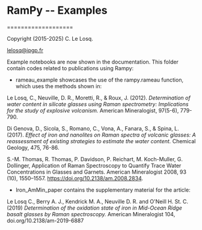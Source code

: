 # RamPy -- Examples
===================

Copyright (2015-2025) C. Le Losq.

lelosq@ipgp.fr

Example notebooks are now shown in the documentation. This folder contain codes related to publications using Rampy:

  - rameau_example showcases the use of the rampy.rameau function,
  which uses the methods shown in:

  Le Losq, C., Neuville, D. R., Moretti, R., & Roux, J. (2012). *Determination of water content in silicate glasses using Raman spectrometry: Implications for the study of explosive volcanism.* American Mineralogist, 97(5-6), 779-790.

  Di Genova, D., Sicola, S., Romano, C., Vona, A., Fanara, S., & Spina, L. (2017). *Effect of iron and nanolites on Raman spectra of volcanic glasses: A reassessment of existing strategies to estimate the water content.* Chemical Geology, 475, 76-86.

  S.-M. Thomas, R. Thomas, P. Davidson, P. Reichart, M. Koch-Muller, G. Dollinger, Application of Raman Spectroscopy to Quantify Trace Water Concentrations in Glasses and Garnets. American Mineralogist 2008, 93 (10), 1550–1557. https://doi.org/10.2138/am.2008.2834.

  - Iron_AmMin_paper contains the supplementary material for the article:

  Le Losq C., Berry A. J., Kendrick M. A., Neuville D. R. and O'Neill H. St. C. (2019) *Determination of the oxidation state of iron in Mid-Ocean Ridge basalt glasses by Raman spectroscopy.* American Mineralogist 104, doi.org/10.2138/am-2019-6887
